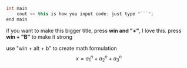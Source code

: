 ```c++
int main
	cout << this is how you input code: just type "```";
end main
```

if you want to make this bigger title, press **win and "+"**, I love this. press **win + "B"** to make it strong

use "win + alt + b" to create math formulation
$$
x = a_{1}^n + a_{2}^n + a_{3}^n
$$

